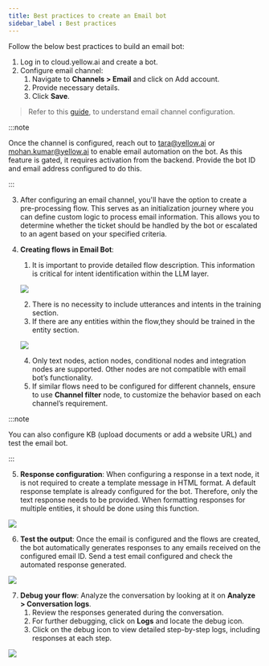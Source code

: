 ```yaml
---
title: Best practices to create an Email bot
sidebar_label : Best practices 
---
```

Follow the below best practices to build an email bot: 


1. Log in to cloud.yellow.ai and create a bot.
2. Configure email channel:
    1. Navigate to **Channels > Email** and click on Add account.
    2. Provide necessary details.
    3. Click **Save**.

> Refer to this [guide](https://docs.yellow.ai/docs/platform_concepts/channelConfiguration/email-outbound), to understand email channel configuration.

:::note

Once the channel is configured, reach out to [tara@yellow.ai](mailto:tara@yellow.ai) or [mohan.kumar@yellow.ai](mailto:mohan.kumar@yellow.ai) to enable email automation on the bot. As this feature is gated, it requires activation from the backend. Provide the bot ID and email address configured to do this.

:::

3. After configuring an email channel, you'll have the option to create a pre-processing flow. This serves as an initialization journey where you can define custom logic to process email information. This allows you to determine whether the ticket should be handled by the bot or escalated to an agent based on your specified criteria.

4. **Creating flows in Email Bot**: 
    1. It is important to provide detailed flow description. This information is critical for intent identification within the LLM layer.

    **![](https://lh7-us.googleusercontent.com/KqlhUZknpsBUpwK-GwuMchhHlULQvjT5T5XzEPpauR31p6xHhqj9SOB69ssR140lWefUaIR_go8aUvHrKcP2o6UhIDEIslZ3w3EyVdSPtl0hPvtfwvEXUBnGJSoYeVda5kjaSLLdVkUJhmZDLYb1qAI)**

    2. There is no necessity to include utterances and intents in the training section.
    3. If there are any entities within the flow,they should be trained in the entity section.

    **![](https://lh7-us.googleusercontent.com/1jm-_CQashwWdda-Fun8L-oiNCz41RarGotiIzqWqebh0ZhWuBThJ_PLUKgQnU2zDGnFIL4pIprd-W8tHofymVugCscIBmElVLMljhFDgaKM4AjHGtoBL4x_Q7gpKGhaOfRF4AY8gx14i0gRCllC2ww)**

    4. Only text nodes, action nodes, conditional nodes and integration nodes are supported. Other nodes are not compatible with email bot’s functionality.
    5. If similar flows need to be configured for different channels, ensure to use **Channel filter** node, to customize the behavior based on each channel’s requirement.

:::note

You can also configure KB (upload documents or add a website URL) and test the email bot.

:::


5. **Response configuration**: When configuring a response in a text node, it is not required to create a template message in HTML format. A default response template is already configured for the bot. Therefore, only the text response needs to be provided. When formatting responses for multiple entities, it should be done using this function. 

**![](https://lh7-us.googleusercontent.com/9zyTs_B3ayRotteY3We9roRABz1f6IpCK2kLKTJF6NKH_N6zSc8O19NfNuRp71wDFIJza4WjAAHiMQXEsgz14NsEPpEr45BeDjfzi-w-f2heIfSRYAWLB6sD9Z5E41TRpoJvZ1BQXsePxzbpTQ56kuk)**

6. **Test the output**: Once the email is configured and the flows are created, the bot automatically generates responses to any emails received on the configured email ID. Send a test email configured and check the automated response generated.


**![](https://lh7-us.googleusercontent.com/EedqF5ENU-maZdnKuHQXcDuZFL9jKw_CuI_10-VogCTok6ZUE825vEXTjTXUAMwKng47imOjwgyRpUp2VfiRhwqNiU4bcUQxevtAHeINziQ0NiAhZRF7oHnOpXz83hKq6FHVoTcdbhE5E8ramaoGytM)**


7. **Debug your flow**: Analyze the conversation by looking at it on **Analyze > Conversation logs**. 
    1. Review the responses generated during the conversation.
    2. For further debugging, click on **Logs** and locate the debug icon.
    3. Click on the debug icon to view detailed step-by-step logs, including responses at each step.

**![](https://lh7-us.googleusercontent.com/-K3LBOF5TxkUp3okbilGu9psmSSNUgLgEAHKRyG5fZr02SfyDjvxPKqo9N7ChEDYpJ2fdvzAHTjo3zCtEyn1XYrpukVfIXy7enWZRFJSz4C7Ggv0opME5EUYp0pfUSdkFQ-wyz50F69Y2fhMybgfYgA)**
